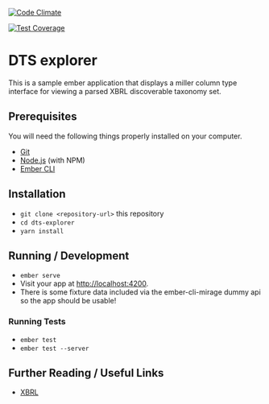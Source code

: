 [![Code Climate](https://codeclimate.com/github/seocahill/dts-explorer-client/badges/gpa.svg)](https://codeclimate.com/github/seocahill/dts-explorer-client)

[![Test Coverage](https://codeclimate.com/github/seocahill/dts-explorer-client/badges/coverage.svg)](https://codeclimate.com/github/seocahill/dts-explorer-client/coverage)

# DTS explorer

This is a sample ember application that displays a miller column type interface for viewing a parsed XBRL discoverable taxonomy set.

## Prerequisites

You will need the following things properly installed on your computer.

* [Git](https://git-scm.com/)
* [Node.js](https://nodejs.org/) (with NPM)
* [Ember CLI](https://ember-cli.com/)

## Installation

* `git clone <repository-url>` this repository
* `cd dts-explorer`
* `yarn install`

## Running / Development

* `ember serve`
* Visit your app at [http://localhost:4200](http://localhost:4200).
* There is some fixture data included via the ember-cli-mirage dummy api so the app should be usable!

### Running Tests

* `ember test`
* `ember test --server`

## Further Reading / Useful Links

* [XBRL](https://en.wikipedia.org/wiki/XBRL)
